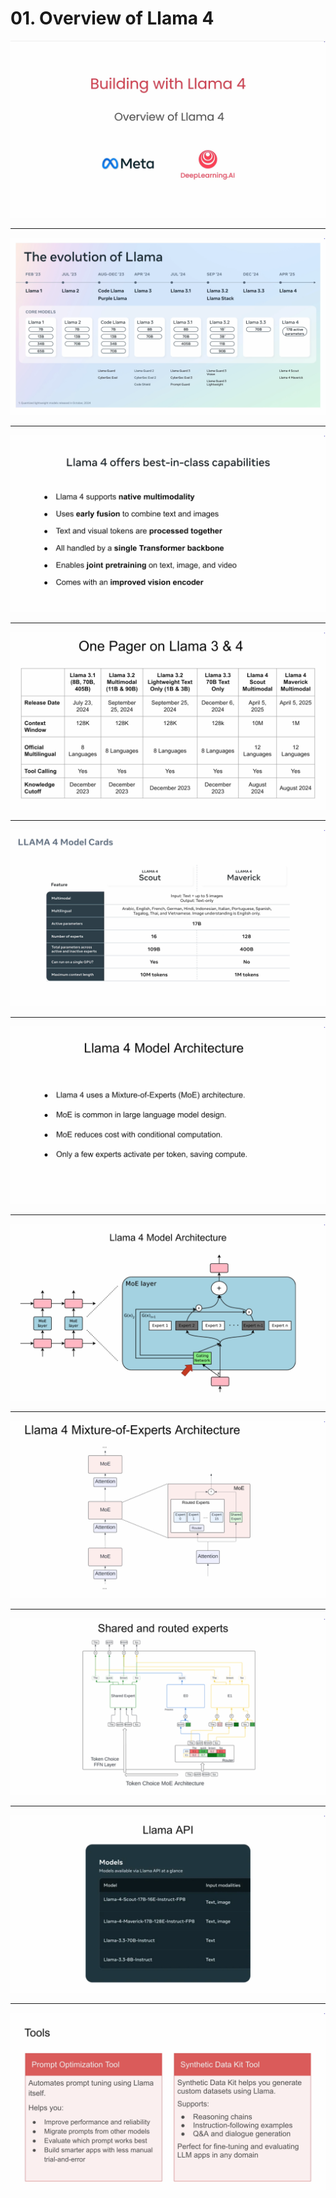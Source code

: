 # 01. Overview of Llama 4

![](Slides/videoframe_0.png)

---

![](Slides/videoframe_21471.png)

---

![](Slides/videoframe_87225.png)

---

![](Slides/videoframe_121698.png)

---

![](Slides/videoframe_139944.png)

---

![](Slides/videoframe_161326.png)

---

![](Slides/videoframe_207930.png)

---

![](Slides/videoframe_219183.png)

---

![](Slides/videoframe_266468.png)

---

![](Slides/videoframe_328597.png)

---

![](Slides/videoframe_375417.png)
